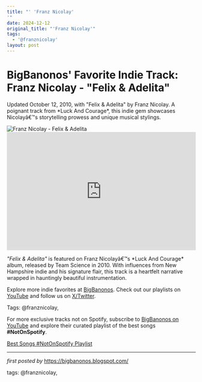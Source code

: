 ```yaml
---
title: "' 'Franz Nicolay'
'"
date: 2024-12-12
original_title: "'Franz Nicolay'"
tags:
  - '@franznicolay'
layout: post
---
```

<!-- Post Title -->
<h1 >BigBanonos' Favorite Indie Track: Franz Nicolay - "Felix & Adelita"</h1> <!-- Introductory Text -->
<p >Updated October 12, 2010, with "Felix & Adelita" by Franz Nicolay. A poignant track from *Luck And Courage*, this indie gem showcases Nicolayâ€™s storytelling prowess and unique musical stylings.</p> <!-- Featured Image -->
<div > <img src="https://i.ytimg.com/vi/eqUwAGnUXao/maxresdefault.jpg" alt="Franz Nicolay - Felix & Adelita" />
</div> <!-- YouTube Video Embed -->
<div > <iframe width="100%" height="315" src="https://www.youtube.com/embed/GocwlSnkylw" title="Franz Nicolay - Felix & Adelita" frameborder="0" allow="accelerometer; autoplay; encrypted-media; gyroscope; picture-in-picture; web-share" referrerpolicy="strict-origin-when-cross-origin" allowfullscreen></iframe>
</div> <!-- Song Information -->
<div > <p><em>"Felix & Adelita"</em> is featured on Franz Nicolayâ€™s *Luck And Courage* album, released by Team Science in 2010. With influences from New Hampshire indie and his signature flair, this track is a heartfelt narrative wrapped in hauntingly beautiful instrumentation.</p>
</div> <!-- Footer Links -->
<div > <p>Explore more indie favorites at <a href="https://bigbanonos.blogspot.com/" target="_blank">BigBanonos</a>. Check out our playlists on <a href="https://www.youtube.com/@BigBanonos" target="_blank">YouTube</a> and follow us on <a href="https://x.com/bigbanonos" target="_blank">X/Twitter</a>.</p>
</div> <!-- Tags -->
<p >Tags: @franznicolay,</p>


<!--Subscribe and Playlist Links-->
<div>
    <p>For more exclusive tracks not on Spotify, subscribe to <a href="https://www.youtube.com/@BigBanonos" target="_blank">BigBanonos on YouTube</a> and explore their curated playlist of the best songs <strong>#NotOnSpotify</strong>.</p>
    <p><a href="https://www.youtube.com/playlist?list=PLtuNtuTatqI0kFahUCbtbfenC_ET5O_tr" target="_blank">Best Songs #NotOnSpotify Playlist<br /></a></p></div>

<hr />

<p><em>first posted by</em> <a href="https://bigbanonos.blogspot.com/" rel="noopener" target="_new">https://bigbanonos.blogspot.com/</a></p>

<p>tags: @franznicolay,</p>
